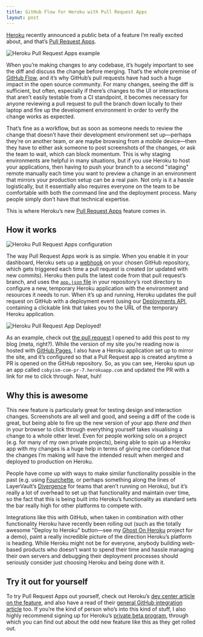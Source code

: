 ```yaml
---
title: GitHub Flow for Heroku with Pull Request Apps
layout: post
---
```


[Heroku](http://heroku.com) recently announced a public beta of a feature I’m really excited about, and that’s [Pull Request Apps](https://devcenter.heroku.com/articles/github-integration-pull-request-apps).

![Heroku Pull Request Apps example](http://f.cl.ly/items/2Q1J3j3w40201S2J083V/2015-05-17%20at%203.35%20pm.png)

When you’re making changes to any codebase, it’s hugely important to see the diff and discuss the change before merging. That’s the whole premise of [GitHub Flow](https://github.com/blog/1557-github-flow-in-the-browser), and it’s why GitHub’s pull requests have had such a huge impact in the open source community. For many changes, seeing the diff is sufficient, but often, especially if there’s changes to the UI or interactions that aren’t easily testable from a CI standpoint, it becomes necessary for anyone reviewing a pull request to pull the branch down locally to their laptop and fire up the development environment in order to verify the change works as expected.

That’s fine as a workflow, but as soon as someone needs to  review the change that doesn’t have their development environment set up—perhaps they’re on another team, or are maybe browsing from a mobile device—then they have to either ask someone to post screenshots of the changes, or ask the team to wait, which can block momentum. This is why staging environments are helpful in many situations, but if you use Heroku to host your applications, then having to push your branch to a second "staging" remote manually each time you want to preview a change in an environment that mirrors your production setup can be a real pain. Not only is it a hassle logistically, but it essentially also requires everyone on the team to be comfortable with both the command line and the deployment process. Many people simply don’t have that technical expertise.

This is where Heroku’s new [Pull Request Apps](https://devcenter.heroku.com/articles/github-integration-pull-request-apps) feature comes in.

## How it works

![Heroku Pull Request Apps configuration](http://f.cl.ly/items/2Q0b29332E2I243o1N3G/2015-05-17%20at%203.30%20pm.png)

The way Pull Request Apps work is as simple. When you enable it in your dashboard, Heroku sets up a [webhook](https://developer.github.com/webhooks/) on your chosen GitHub repository, which gets triggered each time a pull request is created (or updated with new commits). Heroku then pulls the latest code from that pull request’s branch, and uses the [`app.json` file](https://devcenter.heroku.com/articles/app-json-schema) in your repository’s root directory to configure a new, temporary Heroku application with the environment and resources it needs to run. When it’s up and running, Heroku updates the pull request on GitHub with a deployment event (using our [Deployments API](https://developer.github.com/v3/repos/deployments/), containing a clickable link that takes you to the URL of the temporary Heroku application.

![Heroku Pull Request App Deployed!](http://f.cl.ly/items/0E1e3w060G2b422d0j0u/2015-05-17%20at%203.46%20pm.png)

As an example, check out [the pull request](https://github.com/cobyism/cobyism.github.io/pull/7) I opened to add this post to my blog (meta, right?). While the version of my site you’re reading now is hosted with [GitHub Pages](https://pages.github.com/), I also have a Heroku application set up to mirror the site, and it’s configured so that a Pull Request app is created anytime a PR is opened on the GitHub repository. So, as you can see, Heroku spun up an app called `cobyism-com-pr-7.herokuapp.com` and updated the PR with a link for me to click through. Neat, huh!

## Why this is awesome

This new feature is particularly great for testing design and interaction changes. Screenshots are all well and good, and seeing a diff of the code is great, but being able to fire up the new version of your app *there and then* in your browser to click through everything yourself takes visualising a change to a whole other level. Even for people working solo on a project (e.g. for many of my own private projects), being able to spin up a Heroku app with my changes is a huge help in terms of giving me confidence that the changes I’m making will have the intended result when merged and deployed to production on Heroku.

People have come up with ways to make similar functionality possible in the past (e.g. using [Fourchette](https://blog.rainforestqa.com/2014-07-28-fourchette-isolated-testing-environment/), or perhaps something along the lines of LayerVault’s [Divergence](https://github.com/layervault/divergence) for teams that aren’t running on Heroku), but it’s really a lot of overhead to set up that functionality and maintain over time, so the fact that this is being built into Heroku’s functionality as standard sets the bar really high for other platforms to compete with.

Integrations like this with GitHub, when taken in combination with other functionality Heroku have recently been rolling out (such as the totally awesome "Deploy to Heroku" button—see my [Ghost On Heroku](https://github.com/cobyism/ghost-on-heroku) project for a demo), paint a really incredible picture of the direction Heroku’s platform is heading. While Heroku might not be for everyone, anybody building web-based products who doesn’t want to spend their time and hassle managing their own servers and debugging their deployment processes should seriously consider just choosing Heroku and being done with it.

## Try it out for yourself

To try Pull Request Apps out yourself, check out Heroku’s [dev center article on the feature](https://devcenter.heroku.com/articles/github-integration-pull-request-apps), and also have a read of their [general GitHub integration article](https://devcenter.heroku.com/articles/github-integration) too. If you’re the kind of person who’s into this kind of stuff, I also highly recommend signing up for Heroku’s [private beta program](https://beta.heroku.com/), through which you can find out about the odd new feature like this as they get rolled out.